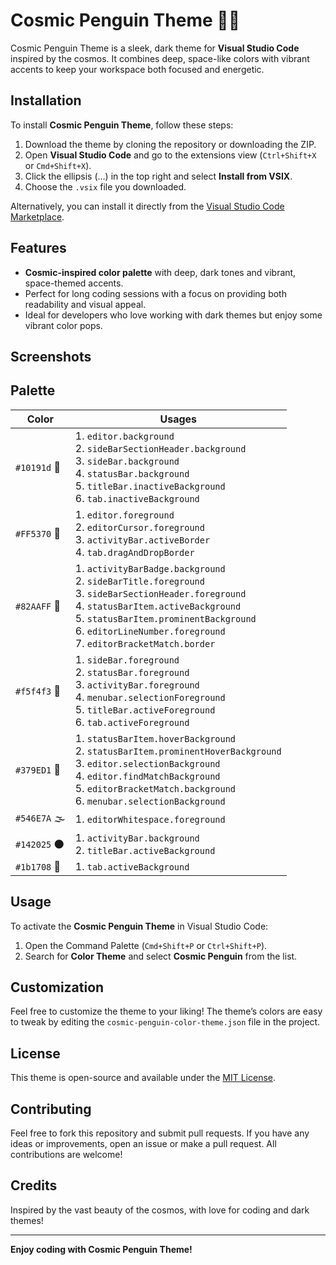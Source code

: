 # Cosmic Penguin Theme 🚀🐧

Cosmic Penguin Theme is a sleek, dark theme for **Visual Studio Code** inspired by the cosmos. It combines deep, space-like colors with vibrant accents to keep your workspace both focused and energetic.

## Installation

To install **Cosmic Penguin Theme**, follow these steps:

1. Download the theme by cloning the repository or downloading the ZIP.
2. Open **Visual Studio Code** and go to the extensions view (`Ctrl+Shift+X` or `Cmd+Shift+X`).
3. Click the ellipsis (…) in the top right and select **Install from VSIX**.
4. Choose the `.vsix` file you downloaded.

Alternatively, you can install it directly from the [Visual Studio Code Marketplace](https://marketplace.visualstudio.com).

## Features

- **Cosmic-inspired color palette** with deep, dark tones and vibrant, space-themed accents.
- Perfect for long coding sessions with a focus on providing both readability and visual appeal.
- Ideal for developers who love working with dark themes but enjoy some vibrant color pops.

## Screenshots

## Palette

| Color    | Usages                                         |
|----------|------------------------------------------------|
| `#10191d` 🖤 | 1. `editor.background` <br> 2. `sideBarSectionHeader.background` <br> 3. `sideBar.background` <br> 4. `statusBar.background` <br> 5. `titleBar.inactiveBackground` <br> 6. `tab.inactiveBackground` |
| `#FF5370` 🌸 | 1. `editor.foreground` <br> 2. `editorCursor.foreground` <br> 3. `activityBar.activeBorder` <br> 4. `tab.dragAndDropBorder` |
| `#82AAFF` 💙 | 1. `activityBarBadge.background` <br> 2. `sideBarTitle.foreground` <br> 3. `sideBarSectionHeader.foreground` <br> 4. `statusBarItem.activeBackground` <br> 5. `statusBarItem.prominentBackground` <br> 6. `editorLineNumber.foreground` <br> 7. `editorBracketMatch.border` |
| `#f5f4f3` 🤍 | 1. `sideBar.foreground` <br> 2. `statusBar.foreground` <br> 3. `activityBar.foreground` <br> 4. `menubar.selectionForeground` <br> 5. `titleBar.activeForeground` <br> 6. `tab.activeForeground` |
| `#379ED1` 🔹 | 1. `statusBarItem.hoverBackground` <br> 2. `statusBarItem.prominentHoverBackground` <br> 3. `editor.selectionBackground` <br> 4. `editor.findMatchBackground` <br> 5. `editorBracketMatch.background` <br> 6. `menubar.selectionBackground` |
| `#546E7A` 🌫️ | 1. `editorWhitespace.foreground` |
| `#142025` 🌑 | 1. `activityBar.background` <br> 2. `titleBar.activeBackground` |
| `#1b1708` 🌰 | 1. `tab.activeBackground` |

## Usage

To activate the **Cosmic Penguin Theme** in Visual Studio Code:

1. Open the Command Palette (`Cmd+Shift+P` or `Ctrl+Shift+P`).
2. Search for **Color Theme** and select **Cosmic Penguin** from the list.

## Customization

Feel free to customize the theme to your liking! The theme’s colors are easy to tweak by editing the `cosmic-penguin-color-theme.json` file in the project.

## License

This theme is open-source and available under the [MIT License](./LICENSE).

## Contributing

Feel free to fork this repository and submit pull requests. If you have any ideas or improvements, open an issue or make a pull request. All contributions are welcome!

## Credits

Inspired by the vast beauty of the cosmos, with love for coding and dark themes!

---

**Enjoy coding with Cosmic Penguin Theme!**
